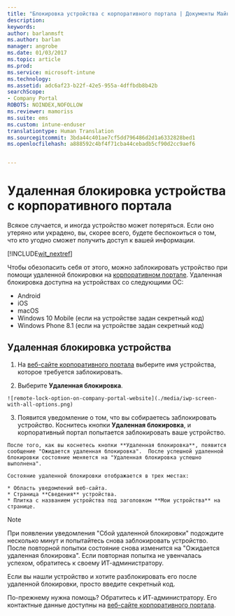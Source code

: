 ```yaml
---
title: "Блокировка устройства с корпоративного портала | Документы Майкрософт"
description: 
keywords: 
author: barlanmsft
ms.author: barlan
manager: angrobe
ms.date: 01/03/2017
ms.topic: article
ms.prod: 
ms.service: microsoft-intune
ms.technology: 
ms.assetid: adc6af23-b22f-42e5-955a-4dffbdb8b42b
searchScope:
- Company Portal
ROBOTS: NOINDEX,NOFOLLOW
ms.reviewer: mamoriss
ms.suite: ems
ms.custom: intune-enduser
translationtype: Human Translation
ms.sourcegitcommit: 3bda44c401ae7cf5dd796486d2d1a6332828bed1
ms.openlocfilehash: a888592c4bf4f71cba44cebadb5cf90d2cc9aef6


---
```


# <a name="remotely-lock-your-device-from-the-company-portal-website"></a>Удаленная блокировка устройства с корпоративного портала

Всякое случается, и иногда устройство может потеряться. Если оно утеряно или украдено, вы, скорее всего, будете беспокоиться о том, что кто угодно сможет получить доступ к вашей информации.

[!INCLUDE[wit_nextref](../includes/end-user-password-guidance.md)]

Чтобы обезопасить себя от этого, можно заблокировать устройство при помощи удаленной блокировки на [корпоративном портале](http://portal.manage.microsoft.com). Удаленная блокировка доступна на устройствах со следующими ОС:

* Android
* iOS
* macOS
* Windows 10 Mobile (если на устройстве задан секретный код)
* Windows Phone 8.1 (если на устройстве задан секретный код)

## <a name="to-use-remote-lock-to-lock-your-device"></a>Удаленная блокировка устройства

1.    На [веб-сайте корпоративного портала](http://portal.manage.microsoft.com) выберите имя устройства, которое требуется заблокировать.

2.    Выберите **Удаленная блокировка**.

    ![remote-lock-option-on-company-portal-website](./media/iwp-screen-with-all-options.png)

3.    Появится уведомление о том, что вы собираетесь заблокировать устройство. Коснитесь кнопки **Удаленная блокировка**, и корпоративный портал попытается заблокировать ваше устройство.

    После того, как вы коснетесь кнопки **Удаленная блокировка**, появится сообщение "Ожидается удаленная блокировка".  После успешной удаленной блокировки состояние меняется на "Удаленная блокировка успешно выполнена".

    Состояние удаленной блокировки отображается в трех местах:

    * Область уведомлений веб-сайта.
    * Страница **Сведения** устройства.
    * Плитка с названием устройства под заголовком **Мои устройства** на странице.

> [!Note]
> При появлении уведомления "Сбой удаленной блокировки" подождите несколько минут и попытайтесь снова заблокировать устройство. После повторной попытки состояние снова изменится на "Ожидается удаленная блокировка". Если повторная попытка не увенчалась успехом, обратитесь к своему ИТ-администратору.

Если вы нашли устройство и хотите разблокировать его после удаленной блокировки, просто введите секретный код.

По-прежнему нужна помощь? Обратитесь к ИТ-администратору. Его контактные данные доступны на [веб-сайте корпоративного портала](http://portal.manage.microsoft.com).



<!--HONumber=Jan17_HO4-->


